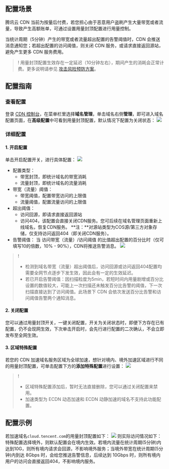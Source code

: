 ## 配置场景

腾讯云 CDN 当前为按量后付费，若您担心由于恶意用户盗刷产生大量带宽或者流量，导致产生高额账单，可通过设置用量封顶配置进行用量控制。

当统计周期（5分钟）产生的带宽或者流量超出配置的告警阈值时，CDN 会推送消息通知您；若超出配置的访问阈值，则关闭 CDN 服务，或请求直接返回源站，避免产生更多 CDN 服务费用。



> !  用量封顶配置生效存在一定延迟（10分钟左右），期间产生的消耗会正常计费。更多说明请参见 [攻击风险预防方案](https://cloud.tencent.com/document/product/228/51813)。




## 配置指南

### 查看配置

登录 [CDN 控制台](https://console.cloud.tencent.com/cdn)，在菜单栏里选择**域名管理**，单击域名右侧**管理**，即可进入域名配置页面，在**高级配置**中可看到用量封顶配置，默认情况下配置为关闭状态：
![](https://main.qcloudimg.com/raw/9dc0c4ec78f062b44dc3e8a282d6d4d9.png)



### 详细配置

#### 1. 开启配置

单击开启配置开关，进行具体配置：
<img src="https://main.qcloudimg.com/raw/dd67eac00fa82db09a5a02ee549da81e.png" > </img>

- 配置类型：
  - 带宽封顶，即统计域名的带宽消耗
  - 流量封顶，即统计域名的流量消耗
- 带宽（流量）阈值：
  - 带宽阈值，配置带宽访问的上限值
  - 流量阈值，配置流量访问的上限值
- 超出阈值：
  - 访问回源，即请求直接返回源站
  - 访问404，该配置会直接关闭CDN服务。您可后续在域名管理页面重新上线域名，恢复CDN服务。
    **注：**对源站类型为COS源/第三方对象存储，仅支持访问返回404（即关闭CDN服务）。
- 告警阈值：
  当 访问带宽（流量）/访问阈值 的比值超出配置的百分比时（仅可填写10的倍数，10% - 90%），CDN将推送告警消息。
  ![](https://main.qcloudimg.com/raw/8f23fb705c5869d48a088fc883696acb.png)

> !
> - 检测到域名带宽（流量）超出阈值后，访问回源或访问返回404配置均需要全网节点逐步下发生效，因此会有一定的生效延迟。
> - 若已开启告警阈值：因扫描粒度为5min，若短时间内用量剧增或百分比设置的数值较大，可能上一次扫描还未触发百分比告警的阈值，下一次扫描直接达到了访问阈值。此场景下 CDN 会依次发送百分比告警和访问阈值告警两个通知消息。



#### 2. 关闭配置

您可以通过用量封顶开关，一键关闭配置，开关为关闭状态时，即便下方存在已有配置，仍不会现网生效，下次单击开启时，会先行进行配置的二次确认，不会立即发布至全网生效。

#### 3. 区域特殊配置

若您的 CDN 加速域名服务区域为全球加速，想针对境内、境外加速区域进行不同的用量封顶配置，可单击配置下方的**添加特殊配置**进行设置：
![](https://main.qcloudimg.com/raw/6ebcf5e55f973f11db297a29f9010348.png)

> ! 
> - 区域特殊配置添加后，暂时无法直接删除，您可以通过关闭配置来禁用。
> - 加速类型为 ECDN 动态加速和 ECDN 动静加速的域名不支持此功能配置。



## 配置示例

若加速域名`cloud.tencent.com`的用量封顶配置如下：
![](https://main.qcloudimg.com/raw/4336ee899070964cf0a437427197d25a.png)
则实际访问情况如下：
特殊配置选择境外，则默认配置会在境内生效。若境内流量在统计周期(5分钟)内达到10G，则所有境内请求会回源，不影响境外服务；当境外带宽在统计周期(5分钟)内到达 8Gbps 时，会给您推送告警信息，后续达到 10Gbps 时，则所有境内用户的访问会直接返回404，不影响境内服务。

